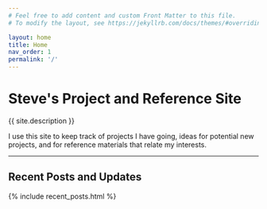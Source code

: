 ```yaml
---
# Feel free to add content and custom Front Matter to this file.
# To modify the layout, see https://jekyllrb.com/docs/themes/#overriding-theme-defaults

layout: home
title: Home
nav_order: 1
permalink: '/'
---
```


# Steve's Project and Reference Site

{{ site.description }}

I use this site to keep track of projects I have going, ideas for potential new projects, and for reference materials that relate my interests.

---

## Recent Posts and Updates

{% include recent_posts.html %}


